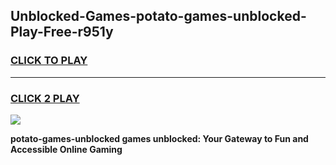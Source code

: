 
## Unblocked-Games-potato-games-unblocked-Play-Free-r951y
<h3>
<a href="https://premium76.site?title=potato-games-unblocked&ref=10A">CLICK TO PLAY</a></h3>
<hr>

<h3>
<a href="https://premium76.site?title=potato-games-unblocked&ref=10A">CLICK 2 PLAY</a>
  
</h3>

<a href="https://premium76.site?title=potato-games-unblocked&ref=10A"><img src="https://clearcache.store/games.png"></a>


**potato-games-unblocked games unblocked: Your Gateway to Fun and Accessible Online Gaming**
